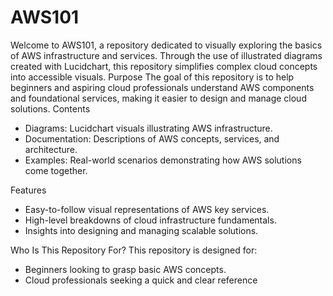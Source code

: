 # AWS101
Welcome to AWS101, a repository dedicated to visually exploring the basics of AWS infrastructure and services. Through the use of illustrated diagrams created with Lucidchart, this repository simplifies complex cloud concepts into accessible visuals.
Purpose
The goal of this repository is to help beginners and aspiring cloud professionals understand AWS components and foundational services, making it easier to design and manage cloud solutions.
Contents
- Diagrams: Lucidchart visuals illustrating AWS infrastructure.
- Documentation: Descriptions of AWS concepts, services, and architecture.
- Examples: Real-world scenarios demonstrating how AWS solutions come together.

Features
- Easy-to-follow visual representations of AWS key services.
- High-level breakdowns of cloud infrastructure fundamentals.
- Insights into designing and managing scalable solutions.

Who Is This Repository For?
This repository is designed for:
- Beginners looking to grasp basic AWS concepts.
- Cloud professionals seeking a quick and clear reference


